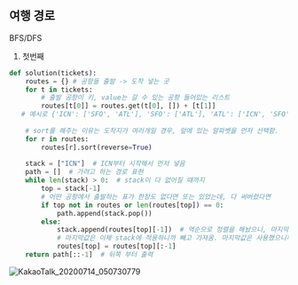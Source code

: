 ## 여행 경로

BFS/DFS

1. 첫번째

```python
def solution(tickets):
    routes = {} # 공항들 출발 -> 도착 넣는 곳 
    for t in tickets:
        # 출발 공항이 키, value는 갈 수 있는 공항 들어있는 리스트
        routes[t[0]] = routes.get(t[0], []) + [t[1]]
   # 예시로 {'ICN': ['SFO', 'ATL'], 'SFO': ['ATL'], 'ATL': ['ICN', 'SFO']} 이런식으로 들어감.
	
    # sort를 해주는 이유는 도착지가 여러개일 경우, 앞에 있는 알파벳을 먼저 선택함. 
    for r in routes:
        routes[r].sort(reverse=True)
    
    stack = ["ICN"]  # ICN부터 시작해서 먼저 넣음
    path = []  # 가려고 하는 경로 표현
    while len(stack) > 0:  # stack이 다 없어질 때까지
        top = stack[-1]
        # 어떤 공항에서 출발하는 표가 한장도 없다면 또는 있었는데, 다 써버렸다면
        if top not in routes or len(routes[top]) == 0:
            path.append(stack.pop())
        else:
            stack.append(routes[top][-1])  # 역순으로 정렬을 해놨으니, 마지막값 stack에 넣음 왜냐하면 이제 출발지가 될 거니까 stack에 적용. 
            # 마지막값은 이제 stack에 적용하니까 빼고 가져옴. 마지막값은 사용했으니까 pop 사용가능.
            routes[top] = routes[top][:-1]
    return path[::-1]  # 뒤쪽 부터 출력 
```

![KakaoTalk_20200714_050730779](https://user-images.githubusercontent.com/39898938/87348930-8412ab80-c590-11ea-8587-cb546928cb48.jpg)